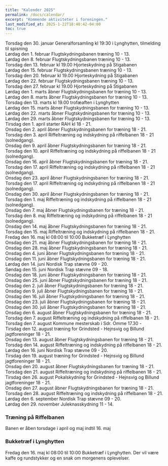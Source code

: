 ```yaml
---
title: "Kalender 2025"
permalink: /docs/calendar/
excerpt: "Kommende aktiviteter i foreningen."
last_modified_at: 2025-1-22T18:40:42-04:00
toc: true
---     
```

Torsdag den 30. januar Generalforsamling kl 19:30 i Lynghytten, tilmelding til spisning     
Lørdag den 1. februar Flugtskydningsbanen træning 10 - 13.       
Lørdag den 8. februar Flugtskydningsbanen træning 10 - 13.  
Torsdag den 13. februar kl 19.00 Hjorteskydning på Stigabanen  
Lørdag den 15. februar Flugtskydningsbanen træning 10 - 13.  
Torsdag den 20. februar kl 19.00 Hjorteskydning på Stigabanen     
Lørdag den 22. februar Flugtskydningsbanen træning 10 - 13.  
Torsdag den 27. februar kl 19.00 Hjorteskydning på Stigabanen     
Lørdag den 1. marts åbner Flugtskydningsbanen for træning 10 - 13.  
Lørdag den 8. marts åbner Flugtskydningsbanen for træning 10 - 13.  
Torsdag den 13. marts kl 19.00 trofæaften i Lynghytten         
Lørdag den 15. marts åbner Flugtskydningsbanen for træning 10 - 13.  
Lørdag den 22. marts åbner Flugtskydningsbanen for træning 10 - 13.  
Lørdag den 29. marts åbner Flugtskydningsbanen for træning 10 - 13.  
Tirsdag den 1. april starter RAH kl 18 - 21.     
Onsdag den 2. april åbner Flugtskydningsbanen for træning 18 - 21.  
Torsdag den 3. april Riffeltræning og indskydning på riffelbanen 18 - 21 (solnedgang).  
Onsdag den 9. april åbner Flugtskydningsbanen for træning 18 - 21.  
Torsdag den 10. april Riffeltræning og indskydning på riffelbanen 18 - 21 (solnedgang).  
Onsdag den 16. april åbner Flugtskydningsbanen for træning 18 - 21.  
Torsdag den 17. april Riffeltræning og indskydning på riffelbanen 18 - 21 (solnedgang).  
Onsdag den 23. april åbner Flugtskydningsbanen for træning 18 - 21.  
Torsdag den 17. april Riffeltræning og indskydning på riffelbanen 18 - 21 (solnedgang).  
Onsdag den 30. april åbner Flugtskydningsbanen for træning 18 - 21.  
Torsdag den 1. maj Riffeltræning og indskydning på riffelbanen 18 - 21 (solnedgang).  
Onsdag den 7. maj åbner Flugtskydningsbanen for træning 18 - 21.  
Torsdag den 8. maj Riffeltræning og indskydning på riffelbanen 18 - 21 (solnedgang).  
Onsdag den 14. maj åbner Flugtskydningsbanen for træning 18 - 21.  
Torsdag den 15. maj Riffeltræning og indskydning på riffelbanen 18 - 21.     
Fredag den 16. maj kl 08:00 til 10:00 Bukketræf i Lynghytten     
Onsdag den 21. maj åbner Flugtskydningsbanen for træning 18 - 21.  
Onsdag den 28. maj åbner Flugtskydningsbanen for træning 18 - 21.  
Onsdag den 4. juni åbner Flugtskydningsbanen for træning 18 - 21.  
Onsdag den 11. juni åbner Flugtskydningsbanen for træning 18 - 21.  
Lørdag den 14. juni Nordisk Trap stævne 09 - 20.    
Søndag den 15. juni Nordisk Trap stævne 09 - 18.   
Onsdag den 18. juni åbner Flugtskydningsbanen for træning 18 - 21.  
Onsdag den 25. juni åbner Flugtskydningsbanen for træning 18 - 21.  
Onsdag den 2. juli åbner Flugtskydningsbanen for træning 18 - 21.  
Onsdag den 9. juli åbner Flugtskydningsbanen for træning 18 - 21.  
Onsdag den 16. juli åbner Flugtskydningsbanen for træning 18 - 21.  
Onsdag den 23. juli åbner Flugtskydningsbanen for træning 18 - 21.  
Onsdag den 30. juli åbner Flugtskydningsbanen for træning 18 - 21.  
Onsdag den 6. august åbner Flugtskydningsbanen for træning 18 - 21.  
Torsdag den 7. august Riffeltræning og indskydning på riffelbanen 18 - 21.          
Torsdag den 7. august Kommune mesterskab i Sdr. Omme 17.30 -    
Tirsdag den 12. august træning for Grindsted - Hejnsvig og Billund jagtforeninger 18 - 21.   
Onsdag den 13. august åbner Flugtskydningsbanen for træning 18 - 21.  
Torsdag den 14. august Riffeltræning og indskydning på riffelbanen 18 - 21.    
Lørdag den 16. juni Nordisk Trap stævne 09 - 20.    
Tirsdag den 19. august træning for Grindsted - Hejnsvig og Billund jagtforeninger 18 - 21.    
Onsdag den 20. august åbner Flugtskydningsbanen for træning 18 - 21.  
Torsdag den 21. august Riffeltræning og indskydning på riffelbanen 18 - 21.    
Tirsdag den 26. august Pokalskydning for Grindsted - Hejnsvig og Billund jagtforeninger 18 - 21.   
Onsdag den 27. august åbner Flugtskydningsbanen for træning 18 - 21.  
Torsdag den 28. august Riffeltræning og indskydning på riffelbanen 18 - 21.    
Lørdag den 6. september Nordisk Trap stævne 09 - 20.   
Lørdag den 29. november Juleknasskydning 11 - 14.   

### Træning på Riffelbanen
Banen er åben torsdage i april og maj indtil 16. maj  

### Bukketræf i Lynghytten   
Fredag den 16. maj kl 08:00 til 10:00 Bukketræf i Lynghytten.
Der vil være kaffe og rundstykker og en snak om morgenens oplevelser.

